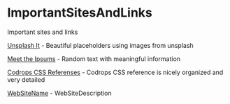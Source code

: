 # ImportantSitesAndLinks
Important sites and links



<a href="https://unsplash.it/" title="Beautiful placeholders using images from unsplash">Unsplash It</a> - Beautiful placeholders using images from unsplash

<a href="http://meettheipsums.com/" title="Random text with meaningful information">Meet the Ipsums</a> - Random text with meaningful information

<a href="https://tympanus.net/codrops/css_reference/" title="Codrops CSS reference is nicely organized and very detailed">Codrops CSS Referenses</a> - Codrops CSS reference is nicely organized and very detailed












<a href="WebSiteUrl" title="WebSiteDescription">WebSiteName</a> - WebSiteDescription

